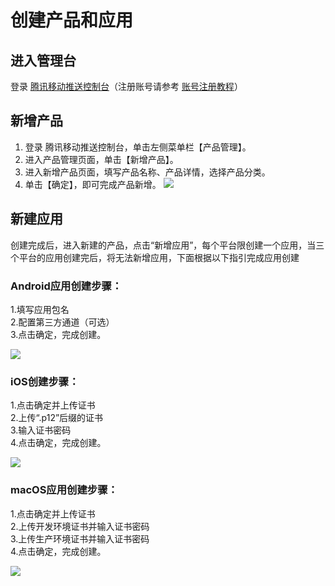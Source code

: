 # 创建产品和应用
## 进入管理台
登录 [腾讯移动推送控制台](https://console.cloud.tencent.com/tpns)（注册账号请参考 [账号注册教程](https://cloud.tencent.com/document/product/378/17985)）<br>
## 新增产品
1.	登录 腾讯移动推送控制台，单击左侧菜单栏【产品管理】。
2.	进入产品管理页面，单击【新增产品】。
3.	进入新增产品页面，填写产品名称、产品详情，选择产品分类。
4.	单击【确定】，即可完成产品新增。
![](asset/新增产品.png)

## 新建应用
创建完成后，进入新建的产品，点击“新增应用”，每个平台限创建一个应用，当三个平台的应用创建完后，将无法新增应用，下面根据以下指引完成应用创建<br>


### Android应用创建步骤：
1.填写应用包名<br>
2.配置第三方通道（可选）<br>
3.点击确定，完成创建。<br>

![](asset/新建应用android.png)

### iOS创建步骤：
1.点击确定并上传证书<br>
2.上传“.p12”后缀的证书<br>
3.输入证书密码<br>
4.点击确定，完成创建。

![](asset/新建应用iOS.png)<br>
### macOS应用创建步骤：
1.点击确定并上传证书<br>
2.上传开发环境证书并输入证书密码<br>
3.上传生产环境证书并输入证书密码<br>
4.点击确定，完成创建。<br>

![](asset/新建应用macOS.png)


